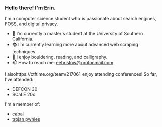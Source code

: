  ### Hello there! I'm Erin.

I'm a computer science student who is passionate about search engines, FOSS, and digital privacy.

- 🔭 I’m currently a master's student at the University of Southern California.
- 📚 I’m currently learning more about advanced web scraping techniques.
- :sunrise_over_mountains: I enjoy bouldering, reading, and calligraphy.
- 📫 How to reach me: [eebristow@protonmail.com](mailto:eebristow@protonmail.com) 

I alsohttps://ctftime.org/team/217061 enjoy attending conferences! So far, I've attended:
- DEFCON 30
- SCaLE 20x

I'm a member of:
- [cabal](https://cabal.cx/)
- [trojan pwnies](https://ctftime.org/team/217061)
